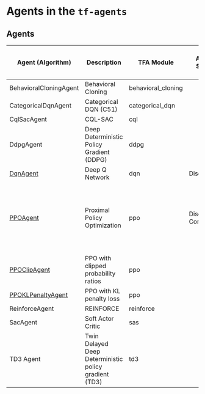 # Agents in the `tf-agents`

## Agents

| Agent (Algorithm)                                            | Description                                           | TFA Module         | Action Space         | Release | Inventor | Related Agents (or Algorithms)                               | On-policy / Off-policy |
| ------------------------------------------------------------ | ----------------------------------------------------- | ------------------ | -------------------- | ------- | -------- | ------------------------------------------------------------ | ---------------------- |
| BehavioralCloningAgent                                       | Behavioral Cloning                                    | behavioral_cloning |                      |         |          |                                                              |                        |
| CategoricalDqnAgent                                          | Categorical DQN (C51)                                 | categorical_dqn    |                      |         |          |                                                              |                        |
| CqlSacAgent                                                  | CQL-SAC                                               | cql                |                      |         |          |                                                              |                        |
| DdpgAgent                                                    | Deep Deterministic Policy Gradient (DDPG)             | ddpg               |                      |         |          |                                                              |                        |
| [DqnAgent](https://www.tensorflow.org/agents/api_docs/python/tf_agents/agents/DqnAgent) | Deep Q Network                                        | dqn                | Discrete             | 2013    | DeepMind |                                                              | Off-policy             |
| [PPOAgent](https://www.tensorflow.org/agents/api_docs/python/tf_agents/agents/PPOAgent) | Proximal Policy Optimization                          | ppo                | Discrete, Continuous | 2017    | OpenAI   | ACER (Actor-Critic with Experience Replay), TRPO (Trust Region Policy Optimization) | On-policy              |
| [PPOClipAgent](https://www.tensorflow.org/agents/api_docs/python/tf_agents/agents/PPOClipAgent) | PPO with clipped probability ratios                   | ppo                |                      |         |          |                                                              |                        |
| [PPOKLPenaltyAgent](https://www.tensorflow.org/agents/api_docs/python/tf_agents/agents/PPOKLPenaltyAgent) | PPO with KL penalty loss                              | ppo                |                      |         |          |                                                              |                        |
| ReinforceAgent                                               | REINFORCE                                             | reinforce          |                      |         |          |                                                              |                        |
| SacAgent                                                     | Soft Actor Critic                                     | sas                |                      |         |          |                                                              |                        |
| TD3 Agent                                                    | Twin Delayed Deep Deterministic policy gradient (TD3) | td3                |                      |         |          |                                                              |                        |

